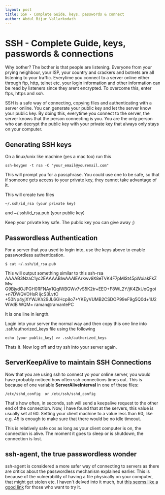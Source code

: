 ```yaml
---
layout: post
title: SSH - Complete Guide, keys, passwords & connect
author: Abdul Bijur Vallarkodath
---
```

# SSH - Complete Guide, keys, passwords & connections

Why bother? The bother is that people are listening. Everyone from your prying neighbour, your ISP, your country and crackers and botnets are all listening to your traffic. Everytime you connect to a server online either through ftp, http, telnet etc. your login information and other information can be read by listeners since they arent encrypted. To overcome this, enter ftps, https and *ssh*.

SSH is a safe way of connecting, copying files and authenticating with a server online. You can generate your public key and let the server know your public key. By doing this, everytime you connect to the server, the server knows that the person connecting is you. You are the only person who can decrypt the public key with your private key that always only stays on your computer. 

## Generating SSH keys

On a linux/unix like machine (yes a mac too) run this

	ssh-keygen -t rsa -C "your_email@youremail.com"

This will prompt you for a passphrase. You could use one to be safe, so that if someone gets access to your private key, they cannot take advantage of it.

This will create two files 

	~/.ssh/id_rsa (your private key) 
and 
	~/.ssh/id_rsa.pub (your public key)

Keep your private key safe. The public key you can give away ;)

## Passwordless Authentication

For a server that you used to login into, use the keys above to enable passwordless authentication.

	$ cat ~/.ssh/id_rsa.pub 

This will output something similar to this
	ssh-rsa AAAAB3NzaC1yc2EAAAABIwAAAIEArkwv9X8eTVK4F7pMlSt45pWoiakFkZMw
	G9BjydOJPGH0RFNAy1QqIWBGWv7vS5K2tr+EEO+F8WL2Y/jK4ZkUoQgoi	+n7DWQVOHsR ijcS3LvtO		+50Np4yjXYWJKh29JL6GHcp8o7+YKEyVUMB2CSDOP99eF9g5Q0d+1U2WVdB WQM= 	raman@ramantePC

It is one line in length. 

Login into your server the normal way and then copy this one line into .ssh/authorized_keys file using the following

	echo [your public_key] >> .ssh/authorized_keys

Thats it. Now log off and try ssh into your server again.

## ServerKeepAlive to maintain SSH Connections

Now that you are using ssh to connect yo your online server, you would have probably noticed how often ssh connections times out. This is because of one variable **ServerAliveInterval** in one of these files:

	/etc/sshd_config  or /etc/ssh/sshd_config

That's how often, in seconds, ssh will send a keepalive request to the other end of the connection. Now, I have found that at the servers, this value is usually set at 60. Setting your client machine to a value less than 60, like e.g. 45 is enough to make sure that there would be no idle timeout. 

This is relatively safe cos as long as your client computer is on, the connection is alive. The moment it goes to sleep or is shutdown, the connection is lost.

## ssh-agent, the true passwordless wonder

ssh-agent is considered a more safer way of connecting to servers as there are critics about the passwordless mechanism explained earlier. This is because of the vulnerability of having a file physically on your computer, that might get stolen etc. I haven't  delved into it much, but [this seems like a good link](http://mah.everybody.org/docs/ssh) for those who want to try it.
